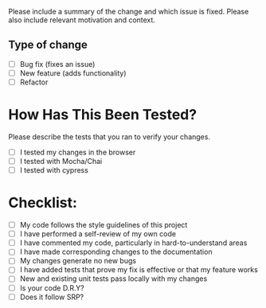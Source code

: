 Please include a summary of the change and which issue is fixed. Please also include relevant motivation and context.

## Type of change

- [ ]  Bug fix (fixes an issue)
- [ ]  New feature (adds functionality)
- [ ]  Refactor

# How Has This Been Tested?

Please describe the tests that you ran to verify your changes.

- [ ]  I tested my changes in the browser
- [ ]  I tested with Mocha/Chai
- [ ]  I tested with cypress

# Checklist:

- [ ]  My code follows the style guidelines of this project
- [ ]  I have performed a self-review of my own code
- [ ]  I have commented my code, particularly in hard-to-understand areas
- [ ]  I have made corresponding changes to the documentation
- [ ]  My changes generate no new bugs
- [ ]  I have added tests that prove my fix is effective or that my feature works
- [ ]  New and existing unit tests pass locally with my changes
- [ ]  Is your code D.R.Y?
- [ ]  Does it follow SRP?

